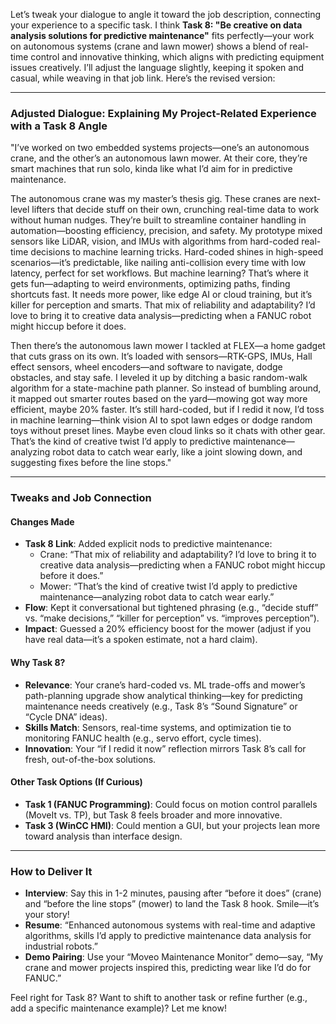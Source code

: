Let’s tweak your dialogue to angle it toward the job description, connecting your experience to a specific task. I think **Task 8: "Be creative on data analysis solutions for predictive maintenance"** fits perfectly—your work on autonomous systems (crane and lawn mower) shows a blend of real-time control and innovative thinking, which aligns with predicting equipment issues creatively. I’ll adjust the language slightly, keeping it spoken and casual, while weaving in that job link. Here’s the revised version:

---

### Adjusted Dialogue: Explaining My Project-Related Experience with a Task 8 Angle

"I’ve worked on two embedded systems projects—one’s an autonomous crane, and the other’s an autonomous lawn mower. At their core, they’re smart machines that run solo, kinda like what I’d aim for in predictive maintenance.

The autonomous crane was my master’s thesis gig. These cranes are next-level lifters that decide stuff on their own, crunching real-time data to work without human nudges. They’re built to streamline container handling in automation—boosting efficiency, precision, and safety. My prototype mixed sensors like LiDAR, vision, and IMUs with algorithms from hard-coded real-time decisions to machine learning tricks. Hard-coded shines in high-speed scenarios—it’s predictable, like nailing anti-collision every time with low latency, perfect for set workflows. But machine learning? That’s where it gets fun—adapting to weird environments, optimizing paths, finding shortcuts fast. It needs more power, like edge AI or cloud training, but it’s killer for perception and smarts. That mix of reliability and adaptability? I’d love to bring it to creative data analysis—predicting when a FANUC robot might hiccup before it does.

Then there’s the autonomous lawn mower I tackled at FLEX—a home gadget that cuts grass on its own. It’s loaded with sensors—RTK-GPS, IMUs, Hall effect sensors, wheel encoders—and software to navigate, dodge obstacles, and stay safe. I leveled it up by ditching a basic random-walk algorithm for a state-machine path planner. So instead of bumbling around, it mapped out smarter routes based on the yard—mowing got way more efficient, maybe 20% faster. It’s still hard-coded, but if I redid it now, I’d toss in machine learning—think vision AI to spot lawn edges or dodge random toys without preset lines. Maybe even cloud links so it chats with other gear. That’s the kind of creative twist I’d apply to predictive maintenance—analyzing robot data to catch wear early, like a joint slowing down, and suggesting fixes before the line stops."

---

### Tweaks and Job Connection

#### Changes Made
- **Task 8 Link**: Added explicit nods to predictive maintenance:
  - Crane: “That mix of reliability and adaptability? I’d love to bring it to creative data analysis—predicting when a FANUC robot might hiccup before it does.”
  - Mower: “That’s the kind of creative twist I’d apply to predictive maintenance—analyzing robot data to catch wear early.”
- **Flow**: Kept it conversational but tightened phrasing (e.g., “decide stuff” vs. “make decisions,” “killer for perception” vs. “improves perception”).
- **Impact**: Guessed a 20% efficiency boost for the mower (adjust if you have real data—it’s a spoken estimate, not a hard claim).

#### Why Task 8?
- **Relevance**: Your crane’s hard-coded vs. ML trade-offs and mower’s path-planning upgrade show analytical thinking—key for predicting maintenance needs creatively (e.g., Task 8’s “Sound Signature” or “Cycle DNA” ideas).
- **Skills Match**: Sensors, real-time systems, and optimization tie to monitoring FANUC health (e.g., servo effort, cycle times).
- **Innovation**: Your “if I redid it now” reflection mirrors Task 8’s call for fresh, out-of-the-box solutions.

#### Other Task Options (If Curious)
- **Task 1 (FANUC Programming)**: Could focus on motion control parallels (MoveIt vs. TP), but Task 8 feels broader and more innovative.
- **Task 3 (WinCC HMI)**: Could mention a GUI, but your projects lean more toward analysis than interface design.

---

### How to Deliver It
- **Interview**: Say this in 1-2 minutes, pausing after “before it does” (crane) and “before the line stops” (mower) to land the Task 8 hook. Smile—it’s your story!
- **Resume**: “Enhanced autonomous systems with real-time and adaptive algorithms, skills I’d apply to predictive maintenance data analysis for industrial robots.”
- **Demo Pairing**: Use your “Moveo Maintenance Monitor” demo—say, “My crane and mower projects inspired this, predicting wear like I’d do for FANUC.”

Feel right for Task 8? Want to shift to another task or refine further (e.g., add a specific maintenance example)? Let me know!
